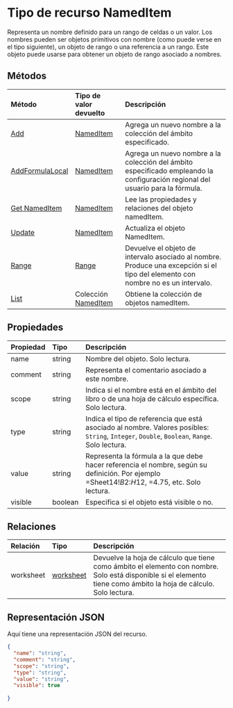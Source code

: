 # <a name="nameditem-resource-type"></a>Tipo de recurso NamedItem

Representa un nombre definido para un rango de celdas o un valor. Los nombres pueden ser objetos primitivos con nombre (como puede verse en el tipo siguiente), un objeto de rango o una referencia a un rango. Este objeto puede usarse para obtener un objeto de rango asociado a nombres.


## <a name="methods"></a>Métodos

| Método           | Tipo de valor devuelto    |Descripción|
|:---------------|:--------|:----------|
|[Add](../api/nameditem_add.md)|[NamedItem](nameditem.md)|Agrega un nuevo nombre a la colección del ámbito especificado.|
|[AddFormulaLocal](../api/nameditem_addformulalocal.md)|[NamedItem](nameditem.md)|Agrega un nuevo nombre a la colección del ámbito especificado empleando la configuración regional del usuario para la fórmula.|
|[Get NamedItem](../api/nameditem_get.md) | [NamedItem](nameditem.md) |Lee las propiedades y relaciones del objeto namedItem.|
|[Update](../api/nameditem_update.md) | [NamedItem](nameditem.md)   |Actualiza el objeto NamedItem. |
|[Range](../api/nameditem_range.md)|[Range](range.md)|Devuelve el objeto de intervalo asociado al nombre. Produce una excepción si el tipo del elemento con nombre no es un intervalo.|
|[List](../api/nameditem_list.md) | Colección [NamedItem](nameditem.md) |Obtiene la colección de objetos namedItem. |

## <a name="properties"></a>Propiedades
| Propiedad     | Tipo   |Descripción|
|:---------------|:--------|:----------|
|name|string|Nombre del objeto. Solo lectura.|
|comment|string|Representa el comentario asociado a este nombre.|
|scope|string|Indica si el nombre está en el ámbito del libro o de una hoja de cálculo específica. Solo lectura.|
|type|string|Indica el tipo de referencia que está asociado al nombre. Valores posibles: `String`, `Integer`, `Double`, `Boolean`, `Range`. Solo lectura.|
|value|string|Representa la fórmula a la que debe hacer referencia el nombre, según su definición. Por ejemplo =Sheet14!$B$2:$H$12, =4.75, etc. Solo lectura.|
|visible|boolean|Especifica si el objeto está visible o no.|

## <a name="relationships"></a>Relaciones
| Relación     | Tipo   |Descripción|
|:---------------|:--------|:----------|
|worksheet|[worksheet](worksheet.md)|Devuelve la hoja de cálculo que tiene como ámbito el elemento con nombre. Solo está disponible si el elemento tiene como ámbito la hoja de cálculo. Solo lectura.|

## <a name="json-representation"></a>Representación JSON

Aquí tiene una representación JSON del recurso.

<!-- {
  "blockType": "resource",
  "optionalProperties": [

  ],
  "@odata.type": "microsoft.graph.namedItem"
}-->

```json
{
  "name": "string",
  "comment": "string",
  "scope": "string",
  "type": "string",
  "value": "string",
  "visible": true
  
}

```

<!-- uuid: 8fcb5dbc-d5aa-4681-8e31-b001d5168d79
2015-10-25 14:57:30 UTC -->
<!-- {
  "type": "#page.annotation",
  "description": "NamedItem resource",
  "keywords": "",
  "section": "documentation",
  "tocPath": ""
}-->
